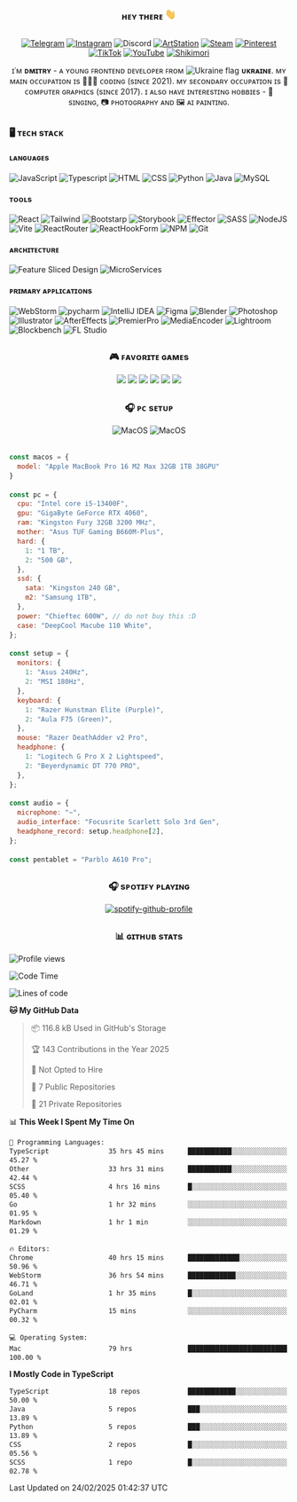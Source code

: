 <h3 align="center">
ʜᴇʏ ᴛʜᴇʀᴇ
<img src="https://raw.githubusercontent.com/danielcshn/danielcshn/master/icons/wave.gif" width="20" height="20">
</h3>

##

<p align="center">
 <a href="https://m0netka.t.me"><img src="https://img.shields.io/badge/Telegram-0088CC.svg?logo=telegram&logoColor=white" alt="Telegram"/></a>
 <a href="https://instagram.com/m0netka"><img src="https://img.shields.io/badge/Instagram-f14d36.svg?logo=Instagram&logoColor=white" alt="Instagram"/></a>
 <img src="https://img.shields.io/badge/@m0netka-5865F2.svg?logo=discord&logoColor=white" alt="Discord"/>
 <a href="https://artstation.com/m0netka"><img src="https://img.shields.io/badge/ArtStation-13AFF0.svg?logo=artstation&logoColor=white" alt="ArtStation"/></a>
 <a href="https://steamcommunity.com/id/m0netka/"><img src="https://img.shields.io/badge/Steam-1C5F8A.svg?logo=steam&logoColor=white" alt="Steam"/></a>
 <a href="https://pinterest.com/m0netka/"><img src="https://img.shields.io/badge/Pinterest-%23E60023.svg?logo=Pinterest&logoColor=white" alt="Pinterest"/></a>
 <a href="https://tiktok.com/m0netka"><img src="https://img.shields.io/badge/TikTok-000000.svg?logo=tiktok&logoColor=white" alt="TikTok"/></a>
 <a href="https://www.youtube.com/@M0NeTKa"><img src="https://img.shields.io/badge/YouTube-FF0000.svg?logo=youtube&logoColor=white" alt="YouTube"/></a>
 <a href="https://www.tiktok.com/@m0netkaa"><img src="https://img.shields.io/badge/Shikimori-1A68B2.svg?logo=shikimori&logoColor=white" alt="Shikimori"/></a>
</p>

<p align="center">
 ɪ᾽ᴍ <b>ᴅᴍɪᴛʀʏ</b> - ᴀ ʏᴏᴜɴɢ ꜰʀᴏɴᴛᴇɴᴅ ᴅᴇᴠᴇʟᴏᴘᴇʀ ꜰʀᴏᴍ <img src="https://cdn-icons-png.flaticon.com/512/330/330540.png" alt="Ukraine flag" width="14"/> <b>ᴜᴋʀᴀɪɴᴇ</b>. ᴍʏ ᴍᴀɪɴ ᴏᴄᴄᴜᴘᴀᴛɪᴏɴ ɪѕ 👨🏻‍💻 ᴄᴏᴅɪɴɢ (ѕɪɴᴄᴇ 2021). ᴍʏ ѕᴇᴄᴏɴᴅᴀʀʏ ᴏᴄᴄᴜᴘᴀᴛɪᴏɴ ɪѕ 🎨 ᴄᴏᴍᴘᴜᴛᴇʀ ɢʀᴀᴘʜɪᴄѕ (ѕɪɴᴄᴇ 2017). ɪ ᴀʟѕᴏ ʜᴀᴠᴇ ɪɴᴛᴇʀᴇѕᴛɪɴɢ ʜᴏʙʙɪᴇѕ - 🎵 ѕɪɴɢɪɴɢ, 📷 ᴘʜᴏᴛᴏɢʀᴀᴘʜʏ ᴀɴᴅ 🖼️ ᴀɪ ᴘᴀɪɴᴛɪɴɢ.
</p>

## 

<div align="start">
 <h3>🖥️ ᴛᴇᴄʜ ѕᴛᴀᴄᴋ</h3>
 
 <h4>ʟᴀɴɢᴜᴀɢᴇѕ</h4>
 <img src="https://img.shields.io/badge/JavaScript-F7DF1E?logo=javascript&logoColor=000000&style=for-the-badge" alt="JavaScript"/>
 <img src="https://img.shields.io/badge/TypeScript-3178C6?logo=typescript&logoColor=ffffff&style=for-the-badge" alt="Typescript"/>
 <img src="https://img.shields.io/badge/HTML-E34F26?logo=html5&logoColor=ffffff&style=for-the-badge" alt="HTML"/>
 <img src="https://img.shields.io/badge/CSS-1572B6?logo=css3&logoColor=ffffff&style=for-the-badge" alt="CSS"/>
 <img src="https://img.shields.io/badge/Python-3776AB?logo=python&logoColor=ffffff&style=for-the-badge" alt="Python"/>
 <img src="https://img.shields.io/badge/Java-ED8B00?logo=openjdk&logoColor=ffffff&style=for-the-badge" alt="Java"/>
 <img src="https://img.shields.io/badge/MySQL-2B5D80?logo=mysql&logoColor=ffffff&style=for-the-badge" alt="MySQL"/>
 
 <h4>ᴛᴏᴏʟѕ</h4>
 <img src="https://img.shields.io/badge/React-20232a?logo=react&logoColor=61DAFB&style=for-the-badge" alt="React"/>
 <img src="https://img.shields.io/badge/Tailwind-1E293B?logo=tailwindcss&logoColor=38BDF8&style=for-the-badge" alt="Tailwind"/>
 <img src="https://img.shields.io/badge/Bootstrap-212529?logo=bootstrap&logoColor=9461fb&style=for-the-badge" alt="Bootstarp"/>
 <img src="https://img.shields.io/badge/Storybook-FE4685?logo=storybook&logoColor=ffffff&style=for-the-badge" alt="Storybook"/>
 <img src="https://img.shields.io/badge/Effector-AF3A01?logo=effector&logoColor=AF3A01&style=for-the-badge" alt="Effector"/>
 <img src="https://img.shields.io/badge/SASS-C69?logo=sass&logoColor=ffffff&style=for-the-badge" alt="SASS"/>
 <img src="https://img.shields.io/badge/NodeJS-3E863D?logo=node.js&logoColor=ffffff&style=for-the-badge" alt="NodeJS"/>
 <img src="https://img.shields.io/badge/Vite-646CFF?logo=vite&logoColor=ffffff&style=for-the-badge" alt="Vite"/>
 <img src="https://img.shields.io/badge/React%20Router-f44250?logo=reactrouter&logoColor=ffffff&style=for-the-badge" alt="ReactRouter"/>
 <img src="https://img.shields.io/badge/React%20Hook%20Form-EC5990?logo=reacthookform&logoColor=ffffff&style=for-the-badge" alt="ReactHookForm"/>
 <img src="https://img.shields.io/badge/NPM-231F20?logo=npm&logoColor=CB3837&style=for-the-badge" alt="NPM"/>
 <img src="https://img.shields.io/badge/Git-F05032?logo=git&logoColor=ffffff&style=for-the-badge" alt="Git"/>

 <h4>ᴀʀᴄʜɪᴛᴇᴄᴛᴜʀᴇ</h4>
 <img src="https://img.shields.io/badge/Feature%20Sliced%20Design-0070f4?style=for-the-badge" alt="Feature Sliced Design"/>
 <img src="https://img.shields.io/badge/MicroServices-eb403f?style=for-the-badge" alt="MicroServices"/>
 
 <h4>ᴘʀɪᴍᴀʀʏ ᴀᴘᴘʟɪᴄᴀᴛɪᴏɴѕ</h4>
 <img src="https://img.shields.io/badge/WebStorm-000000?logo=webstorm&logoColor=00C4F4&style=for-the-badge" alt="WebStorm"/>
 <img src="https://img.shields.io/badge/PyCharm-000000?logo=pycharm&logoColor=BEE647&style=for-the-badge" alt="pycharm"/>
 <img src="https://img.shields.io/badge/IntelliJ%20IDEA-000000?logo=intellijidea&logoColor=FD593E&style=for-the-badge" alt="IntelliJ IDEA"/>
 <img src="https://img.shields.io/badge/Figma-132022?logo=figma&logoColor=0D99FF&style=for-the-badge" alt="Figma"/>
 <img src="https://img.shields.io/badge/Blender-2d1a0d?logo=blender&logoColor=FF6900&style=for-the-badge" alt="Blender"/>
 <img src="https://img.shields.io/badge/Photoshop-011E36?style=for-the-badge" alt="Photoshop"/>
 <img src="https://img.shields.io/badge/Illustrator-330000?style=for-the-badge" alt="Illustrator"/>
 <img src="https://img.shields.io/badge/After%20Effects-00005B?style=for-the-badge" alt="AfterEffects"/>
 <img src="https://img.shields.io/badge/Premier%20Pro-00005B?style=for-the-badge" alt="PremierPro"/>
 <img src="https://img.shields.io/badge/Media%20Encoder-00005B?style=for-the-badge" alt="MediaEncoder"/>
 <img src="https://img.shields.io/badge/Lightroom-011E36?style=for-the-badge" alt="Lightroom"/>
 <img src="https://img.shields.io/badge/Blockbench-17191D?logo=blockbench&logoColor=1990D6&style=for-the-badge" alt="Blockbench"/>
 <img src="https://img.shields.io/badge/FL%20Studio-16182C?style=for-the-badge" alt="FL Studio"/>
</div>

##

<div align="center">
 <h3>🎮 ꜰᴀᴠᴏʀɪᴛᴇ ɢᴀᴍᴇѕ</h3>
 <a href="https://www.minecraft.net"><img src="https://cdn2.iconfinder.com/data/icons/popular-games-1/50/minecraft_squircle-512.png" width="40"/></a>
 <a href="https://store.steampowered.com/app/730"><img src="https://cdn2.iconfinder.com/data/icons/popular-games-1/50/counterstrike_squircle-512.png" width="40"/></a>
 <a href="https://www.fortnite.com"><img src="https://cdn2.iconfinder.com/data/icons/popular-games-1/50/fortnite_squircle-512.png" width="40"/></a>
 <a href="https://www.rockstargames.com/gta-v"><img src="https://media-rockstargames-com.akamaized.net/mfe6/prod/__common/img/4d580d34037dd454c9fa2bd4c02e5d7a.svg" width="40"/></a>
 <a href="https://store.steampowered.com/app/1293830"><img src="https://cdn.akamai.steamstatic.com/steamcommunity/public/images/apps/1293830/7c993f9089d54fe2767efec47b75a7009cdd632e.jpg" width="40"/></a>
 <a href="https://store.steampowered.com/app/1551360"><img src="https://cdn.fastly.steamstatic.com/steamcommunity/public/images/apps/1551360/6c1d20c62c4613263548323052c62cece488876b.jpg" width="40"/></a>
</div>

##

<div align="center">
 <h3>🎧 ᴘᴄ ѕᴇᴛᴜᴘ</h3>
 <img src="https://img.shields.io/badge/MacOS-000000?style=flat&label=OS&labelColor=ffffff&logo=apple&logoColor=000000" alt="MacOS"/>
 <img src="https://img.shields.io/badge/Windows-047AC4?style=flat&label=OS&labelColor=ffffff&logo=windows&logoColor=047AC4" alt="MacOS"/>
</div>

<br/>

```javascript
const macos = {
  model: "Apple MacBook Pro 16 M2 Max 32GB 1TB 38GPU"
}

const pc = {
  cpu: "Intel core i5-13400F",
  gpu: "GigaByte GeForce RTX 4060",
  ram: "Kingston Fury 32GB 3200 MHz",
  mother: "Asus TUF Gaming B660M-Plus",
  hard: {
    1: "1 TB",
    2: "500 GB",
  },
  ssd: {
    sata: "Kingston 240 GB",
    m2: "Samsung 1TB",
  },
  power: "Chieftec 600W", // do not buy this :D
  case: "DeepCool Macube 110 White",
};

const setup = {
  monitors: {
    1: "Asus 240Hz",
    2: "MSI 180Hz",
  },
  keyboard: {
    1: "Razer Hunstman Elite (Purple)",
    2: "Aula F75 (Green)",
  },
  mouse: "Razer DeathAdder v2 Pro",
  headphone: {
    1: "Logitech G Pro X 2 Lightspeed",
    2: "Beyerdynamic DT 770 PRO",
  },
};

const audio = {
  microphone: "~",
  audio_interface: "Focusrite Scarlett Solo 3rd Gen",
  headphone_record: setup.headphone[2],
};

const pentablet = "Parblo A610 Pro";
```

##

<div align="center">
 <h3>🎧 ѕᴘᴏᴛɪꜰʏ ᴘʟᴀʏɪɴɢ</h3>
 <a href="https://spotify-github-profile.kittinanx.com/api/view?uid=2icodfechvl9zg7076ulr81f6&redirect=true"><img src="https://spotify-github-profile.kittinanx.com/api/view?uid=2icodfechvl9zg7076ulr81f6&cover_image=true&theme=natemoo-re&show_offline=false&background_color=121212&interchange=false&bar_color=53b14f&bar_color_cover=true" alt="spotify-github-profile"/></a>
</div>

##

<div align="center">
 <h3>📊 ɢɪᴛʜᴜʙ ѕᴛᴀᴛѕ</h3>
</div>
  
<!-- ![](https://github.com/m0netka/github-stats/blob/master/generated/overview.svg#gh-dark-mode-only)
![](https://github.com/m0netka/github-stats/blob/master/generated/languages.svg#gh-dark-mode-only) -->

<img src="https://komarev.com/ghpvc/?username=m0netka&color=blue&label=Profile+View" alt="Profile views"/>

<!--START_SECTION:waka-->
![Code Time](http://img.shields.io/badge/Code%20Time-2%2C931%20hrs%2016%20mins-blue)

![Lines of code](https://img.shields.io/badge/From%20Hello%20World%20I%27ve%20Written-1.5%20million%20lines%20of%20code-blue)

**🐱 My GitHub Data** 

> 📦 116.8 kB Used in GitHub's Storage 
 > 
> 🏆 143 Contributions in the Year 2025
 > 
> 🚫 Not Opted to Hire
 > 
> 📜 7 Public Repositories 
 > 
> 🔑 21 Private Repositories 
 > 
📊 **This Week I Spent My Time On** 

```text
💬 Programming Languages: 
TypeScript               35 hrs 45 mins      ███████████░░░░░░░░░░░░░░   45.27 % 
Other                    33 hrs 31 mins      ███████████░░░░░░░░░░░░░░   42.44 % 
SCSS                     4 hrs 16 mins       █░░░░░░░░░░░░░░░░░░░░░░░░   05.40 % 
Go                       1 hr 32 mins        ░░░░░░░░░░░░░░░░░░░░░░░░░   01.95 % 
Markdown                 1 hr 1 min          ░░░░░░░░░░░░░░░░░░░░░░░░░   01.29 % 

🔥 Editors: 
Chrome                   40 hrs 15 mins      █████████████░░░░░░░░░░░░   50.96 % 
WebStorm                 36 hrs 54 mins      ████████████░░░░░░░░░░░░░   46.71 % 
GoLand                   1 hr 35 mins        █░░░░░░░░░░░░░░░░░░░░░░░░   02.01 % 
PyCharm                  15 mins             ░░░░░░░░░░░░░░░░░░░░░░░░░   00.32 % 

💻 Operating System: 
Mac                      79 hrs              █████████████████████████   100.00 % 
```

**I Mostly Code in TypeScript** 

```text
TypeScript               18 repos            ████████████░░░░░░░░░░░░░   50.00 % 
Java                     5 repos             ███░░░░░░░░░░░░░░░░░░░░░░   13.89 % 
Python                   5 repos             ███░░░░░░░░░░░░░░░░░░░░░░   13.89 % 
CSS                      2 repos             █░░░░░░░░░░░░░░░░░░░░░░░░   05.56 % 
SCSS                     1 repo              █░░░░░░░░░░░░░░░░░░░░░░░░   02.78 % 
```




 Last Updated on 24/02/2025 01:42:37 UTC
<!--END_SECTION:waka-->
